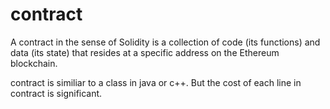 # contract

A contract in the sense of Solidity is a collection of code (its functions) 
and data (its state) that resides at a specific address on the Ethereum 
blockchain. 

contract is similiar to a class in java or c++. But the cost of each line in contract is significant.
